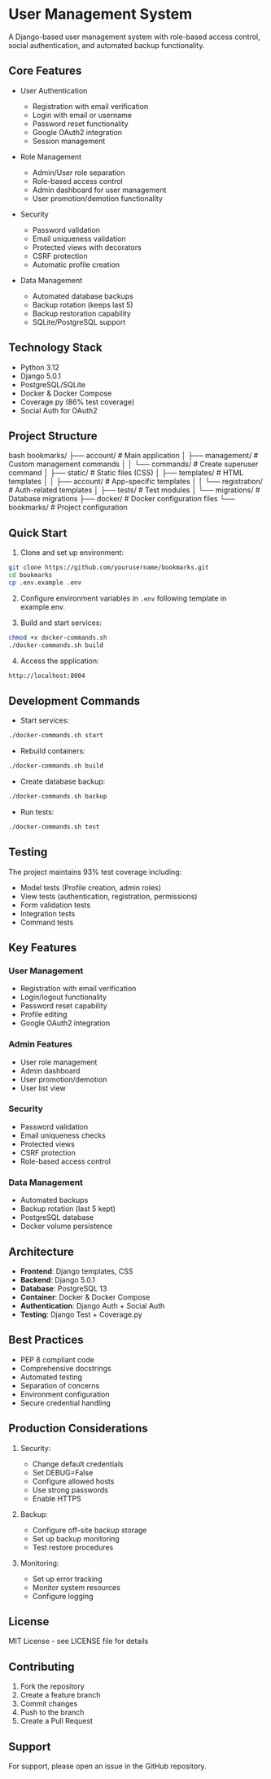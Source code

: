 # User Management System

A Django-based user management system with role-based access control, social authentication, and automated backup functionality.

## Core Features

- User Authentication
  - Registration with email verification
  - Login with email or username
  - Password reset functionality
  - Google OAuth2 integration
  - Session management

- Role Management
  - Admin/User role separation
  - Role-based access control
  - Admin dashboard for user management
  - User promotion/demotion functionality

- Security
  - Password validation
  - Email uniqueness validation
  - Protected views with decorators
  - CSRF protection
  - Automatic profile creation

- Data Management
  - Automated database backups
  - Backup rotation (keeps last 5)
  - Backup restoration capability
  - SQLite/PostgreSQL support

## Technology Stack

- Python 3.12
- Django 5.0.1
- PostgreSQL/SQLite
- Docker & Docker Compose
- Coverage.py (86% test coverage)
- Social Auth for OAuth2

## Project Structure

bash
bookmarks/
├── account/ # Main application
│ ├── management/ # Custom management commands
│ │ └── commands/ # Create superuser command
│ ├── static/ # Static files (CSS)
│ ├── templates/ # HTML templates
│ │ ├── account/ # App-specific templates
│ │ └── registration/ # Auth-related templates
│ ├── tests/ # Test modules
│ └── migrations/ # Database migrations
├── docker/ # Docker configuration files
└── bookmarks/ # Project configuration


## Quick Start

1. Clone and set up environment:
```bash
git clone https://github.com/yourusername/bookmarks.git
cd bookmarks
cp .env.example .env
```


2. Configure environment variables in `.env` following template in example.env.


3. Build and start services:
```bash
chmod +x docker-commands.sh
./docker-commands.sh build
```


4. Access the application:

```bash
http://localhost:8004
```

## Development Commands

- Start services:
```bash
./docker-commands.sh start
```
- Rebuild containers:
```bash
./docker-commands.sh build
```
- Create database backup:
```bash
./docker-commands.sh backup
```
- Run tests:
```bash
./docker-commands.sh test
```


## Testing

The project maintains 93% test coverage including:
- Model tests (Profile creation, admin roles)
- View tests (authentication, registration, permissions)
- Form validation tests
- Integration tests
- Command tests

## Key Features

### User Management
- Registration with email verification
- Login/logout functionality
- Password reset capability
- Profile editing
- Google OAuth2 integration

### Admin Features
- User role management
- Admin dashboard
- User promotion/demotion
- User list view

### Security
- Password validation
- Email uniqueness checks
- Protected views
- CSRF protection
- Role-based access control

### Data Management
- Automated backups
- Backup rotation (last 5 kept)
- PostgreSQL database
- Docker volume persistence

## Architecture

- **Frontend**: Django templates, CSS
- **Backend**: Django 5.0.1
- **Database**: PostgreSQL 13
- **Container**: Docker & Docker Compose
- **Authentication**: Django Auth + Social Auth
- **Testing**: Django Test + Coverage.py

## Best Practices

- PEP 8 compliant code
- Comprehensive docstrings
- Automated testing
- Separation of concerns
- Environment configuration
- Secure credential handling

## Production Considerations

1. Security:
   - Change default credentials
   - Set DEBUG=False
   - Configure allowed hosts
   - Use strong passwords
   - Enable HTTPS

2. Backup:
   - Configure off-site backup storage
   - Set up backup monitoring
   - Test restore procedures

3. Monitoring:
   - Set up error tracking
   - Monitor system resources
   - Configure logging

## License

MIT License - see LICENSE file for details

## Contributing

1. Fork the repository
2. Create a feature branch
3. Commit changes
4. Push to the branch
5. Create a Pull Request

## Support

For support, please open an issue in the GitHub repository.
